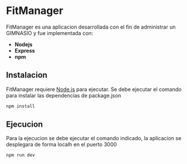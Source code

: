 # FitManager
FitManager es una aplicacion desarrollada con el fin de administrar un GIMNASIO y fue implementada con:
- **Nodejs**
- **Express**
- **npm**
## Instalacion

FitManager requiere [Node.js](https://nodejs.org/) para ejecutar.
Se debe ejecutar el comando para instalar las dependencias de package.json

```sh
npm install
```

## Ejecucion

Para la ejecucion se debe ejecutar el comando indicado, la aplicacion se desplegara de forma localh en el puerto 3000 

```sh
npm run dev
```

